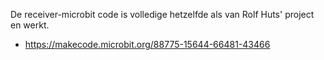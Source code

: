 De receiver-microbit code is volledige hetzelfde als van Rolf Huts' project en werkt.

- https://makecode.microbit.org/88775-15644-66481-43466